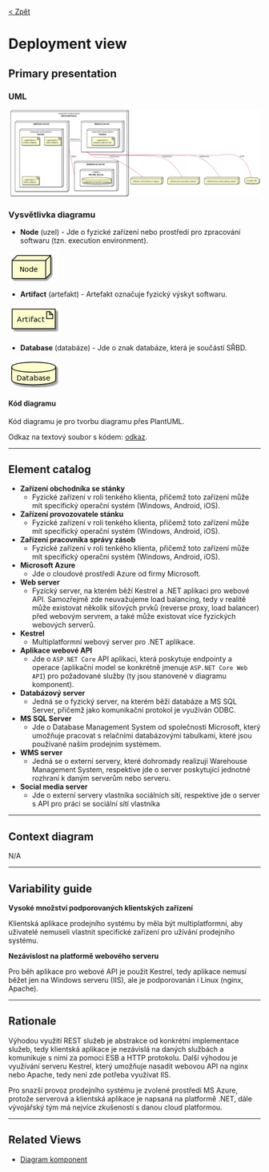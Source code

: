 [< Zpět](../ "Zpět na přehled systému")

# Deployment view
## Primary presentation
### UML
![Deployment diagram](../assets/prodejni_system_deployment_diagram.png "Deployment diagram prodejního systému")

### Vysvětlivka diagramu
- **Node** (uzel) - Jde o fyzické zařízení nebo prostředí pro zpracování softwaru (tzn. execution environment).

![Node](../assets/diagram_legend_assets/node.png "Znak uzlu")

- **Artifact** (artefakt) - Artefakt označuje fyzický výskyt softwaru.

![Artifact](../assets/diagram_legend_assets/artifact.png "Znak artefaktu")

- **Database** (databáze) - Jde o znak databáze, která je součástí SŘBD.

![Database](../assets/diagram_legend_assets/database.png "Znak databáze")

#### **Kód diagramu**
Kód diagramu je pro tvorbu diagramu přes PlantUML.

Odkaz na textový soubor s kódem: [odkaz](../assets/diagram_codes/deployment_diagram.puml).

---

## Element catalog
- **Zařízení obchodníka se stánky**
    - Fyzické zařízení v roli tenkého klienta, přičemž toto zařízení může mít specifický operační systém (Windows, Android, iOS).
- **Zařízení provozovatele stánku**
    - Fyzické zařízení v roli tenkého klienta, přičemž toto zařízení může mít specifický operační systém (Windows, Android, iOS).
- **Zařízení pracovníka správy zásob**
    - Fyzické zařízení v roli tenkého klienta, přičemž toto zařízení může mít specifický operační systém (Windows, Android, iOS).
- **Microsoft Azure**
    - Jde o cloudové prostředí Azure od firmy Microsoft.
- **Web server**
    - Fyzický server, na kterém běží Kestrel a .NET aplikaci pro webové API. Samozřejmě zde neuvažujeme load balancing, tedy v realitě může existovat několik síťových prvků (reverse proxy, load balancer) před webovým servrem, a také může existovat více fyzických webových serverů.
- **Kestrel**
    - Multiplatformní webový server pro .NET aplikace.
- **Aplikace webové API**
    - Jde o `ASP.NET Core` API aplikaci, která poskytuje endpointy a operace (aplikační model se konkrétně jmenuje `ASP.NET Core Web API`) pro požadované služby (ty jsou stanovené v diagramu komponent).
- **Databázový server**
    - Jedná se o fyzický server, na kterém běží databáze a MS SQL Server, přičemž jako komunikační protokol je využíván ODBC.
- **MS SQL Server**
    - Jde o Database Management System od společnosti Microsoft, který umožňuje pracovat s relačními databázovými tabulkami, které jsou používané naším prodejním systémem.
- **WMS server**
    - Jedná se o externí servery, které dohromady realizují Warehouse Management System, respektive jde o server poskytující jednotné rozhraní k daným serverům nebo serveru.
- **Social media server**
    - Jde o externí servery vlastníka sociálních sítí, respektive jde o server s API pro práci se sociální sítí vlastníka

---

## Context diagram
N/A

---

## Variability guide
**Vysoké množství podporovaných klientských zařízení**

Klientská aplikace prodejního systému by měla být multiplatformní, aby uživatelé nemuseli vlastnit specifické zařízení pro užívání prodejního systému.

**Nezávislost na platformě webového serveru**

Pro běh aplikace pro webové API je použit Kestrel, tedy aplikace nemusí běžet jen na Windows serveru (IIS), ale je podporovanán i Linux (nginx, Apache).

---

## Rationale
Výhodou využití REST služeb je abstrakce od konkrétní implementace služeb, tedy klientská aplikace je nezávislá na daných službách a komunikuje s nimi za pomoci ESB a HTTP protokolu. Další výhodou je využívání serveru Kestrel, který umožňuje nasadit webovou API na nginx nebo Apache, tedy není zde potřeba využívat IIS.

Pro snazší provoz prodejního systému je zvolené prostředí MS Azure, protože serverová a klientská aplikace je napsaná na platformě .NET, dále vývojářský tým má nejvíce zkušeností s danou cloud platformou.

---

## Related Views
- [Diagram komponent](../komponenty "Diagram komponent")
